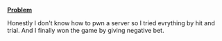 [**Problem**](https://ctflearn.com/challenge/691)

Honestly I don't know how to pwn a server so I tried evrything by hit and trial. And I finally won the game by giving negative bet.
